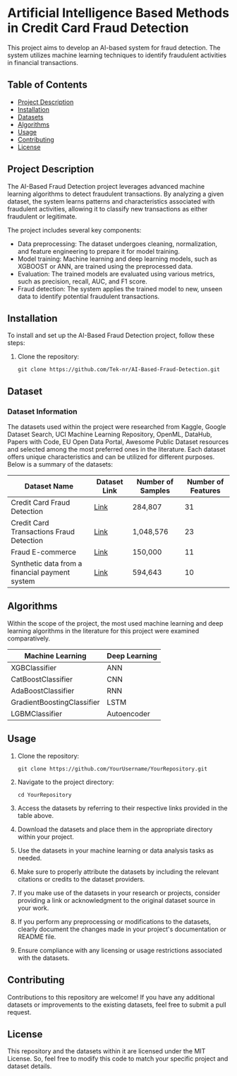 # Artificial Intelligence Based Methods in Credit Card Fraud Detection

This project aims to develop an AI-based system for fraud detection. The system utilizes machine learning techniques to identify fraudulent activities in financial transactions.

## Table of Contents

- [Project Description](#project-description)
- [Installation](#installation)
- [Datasets](#dataset)
- [Algorithms](#algorithms)
- [Usage](#usage)
- [Contributing](#contributing)
- [License](#license)

## Project Description

The AI-Based Fraud Detection project leverages advanced machine learning algorithms to detect fraudulent transactions. By analyzing a given dataset, the system learns patterns and characteristics associated with fraudulent activities, allowing it to classify new transactions as either fraudulent or legitimate.

The project includes several key components:

- Data preprocessing: The dataset undergoes cleaning, normalization, and feature engineering to prepare it for model training.
- Model training: Machine learning and deep learning models, such as XGBOOST or ANN, are trained using the preprocessed data.
- Evaluation: The trained models are evaluated using various metrics, such as precision, recall, AUC, and F1 score.
- Fraud detection: The system applies the trained model to new, unseen data to identify potential fraudulent transactions.

## Installation

To install and set up the AI-Based Fraud Detection project, follow these steps:

1. Clone the repository:

   ```shell
   git clone https://github.com/Tek-nr/AI-Based-Fraud-Detection.git

## Dataset

### Dataset Information

The datasets used within the project were researched from Kaggle, Google Dataset Search, UCI Machine Learning Repository, OpenML, DataHub, Papers with Code, EU Open Data Portal, Awesome Public Dataset resources and selected among the most preferred ones in the literature. Each dataset offers unique characteristics and can be utilized for different purposes. Below is a summary of the datasets:


| Dataset Name                              | Dataset Link                                                               | Number of Samples | Number of Features |
|-------------------------------------------|---------------------------------------------------------------------------|-------------------|--------------------|
| Credit Card Fraud Detection               | [Link](https://www.kaggle.com/datasets/mlg-ulb/creditcardfraud)            | 284,807           | 31                 |
| Credit Card Transactions Fraud Detection  | [Link](https://www.kaggle.com/datasets/kartik2112/fraud-detection)         | 1,048,576         | 23                 |
| Fraud E-commerce                          | [Link](https://www.kaggle.com/datasets/vbinh002/fraud-ecommerce)           | 150,000           | 11                 |
| Synthetic data from a financial payment system | [Link](https://www.kaggle.com/datasets/ealaxi/banksim1)                   | 594,643           | 10                 |

## Algorithms
Within the scope of the project, the most used machine learning and deep learning algorithms in the literature for this project were examined comparatively.

| Machine Learning                    | Deep Learning                  |
|-------------------------|----------------------------|
| XGBClassifier           | ANN  |
| CatBoostClassifier      | CNN                   |
| AdaBoostClassifier      | RNN         |
| GradientBoostingClassifier | LSTM       |
| LGBMClassifier          | Autoencoder                   |


## Usage

1. Clone the repository:

   ```shell
   git clone https://github.com/YourUsername/YourRepository.git
   
2. Navigate to the project directory:
   ```shell
   cd YourRepository

4. Access the datasets by referring to their respective links provided in the table above.
5. Download the datasets and place them in the appropriate directory within your project.
6. Use the datasets in your machine learning or data analysis tasks as needed.
7. Make sure to properly attribute the datasets by including the relevant citations or credits to the dataset providers.
8. If you make use of the datasets in your research or projects, consider providing a link or acknowledgment to the original dataset source in your work.
9. If you perform any preprocessing or modifications to the datasets, clearly document the changes made in your project's documentation or README file.
10. Ensure compliance with any licensing or usage restrictions associated with the datasets.

## Contributing

Contributions to this repository are welcome! If you have any additional datasets or improvements to the existing datasets, feel free to submit a pull request.

## License

This repository and the datasets within it are licensed under the MIT License. So, feel free to modify this code to match your specific project and dataset details.



